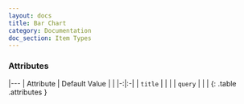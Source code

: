 ```yaml
---
layout: docs
title: Bar Chart
category: Documentation
doc_section: Item Types
---
```


### Attributes

|---
| Attribute | Default Value | |
|-:|:-|
| `title` | | |
| `query` | | |
{: .table .attributes }
